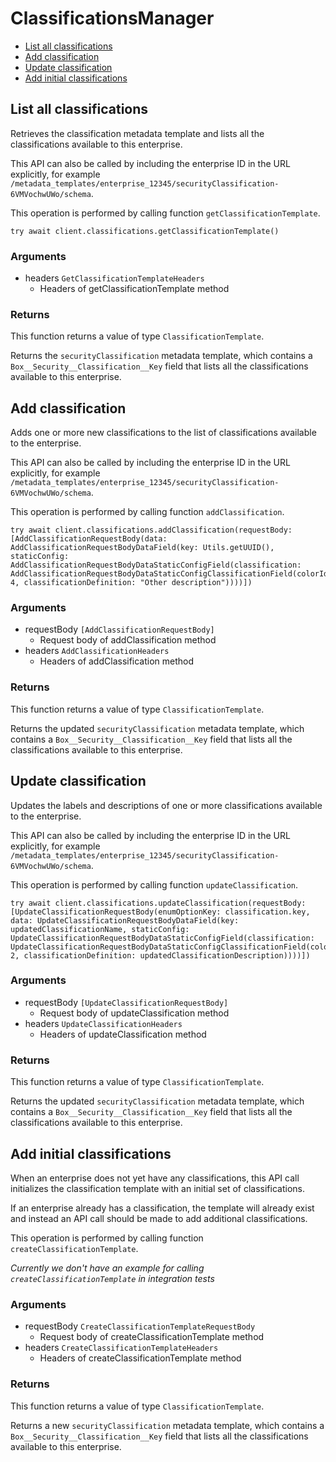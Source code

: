 # ClassificationsManager


- [List all classifications](#list-all-classifications)
- [Add classification](#add-classification)
- [Update classification](#update-classification)
- [Add initial classifications](#add-initial-classifications)

## List all classifications

Retrieves the classification metadata template and lists all the
classifications available to this enterprise.

This API can also be called by including the enterprise ID in the
URL explicitly, for example
`/metadata_templates/enterprise_12345/securityClassification-6VMVochwUWo/schema`.

This operation is performed by calling function `getClassificationTemplate`.



```
try await client.classifications.getClassificationTemplate()
```

### Arguments

- headers `GetClassificationTemplateHeaders`
  - Headers of getClassificationTemplate method


### Returns

This function returns a value of type `ClassificationTemplate`.

Returns the `securityClassification` metadata template, which contains
a `Box__Security__Classification__Key` field that lists all the
classifications available to this enterprise.


## Add classification

Adds one or more new classifications to the list of classifications
available to the enterprise.

This API can also be called by including the enterprise ID in the
URL explicitly, for example
`/metadata_templates/enterprise_12345/securityClassification-6VMVochwUWo/schema`.

This operation is performed by calling function `addClassification`.



```
try await client.classifications.addClassification(requestBody: [AddClassificationRequestBody(data: AddClassificationRequestBodyDataField(key: Utils.getUUID(), staticConfig: AddClassificationRequestBodyDataStaticConfigField(classification: AddClassificationRequestBodyDataStaticConfigClassificationField(colorId: 4, classificationDefinition: "Other description"))))])
```

### Arguments

- requestBody `[AddClassificationRequestBody]`
  - Request body of addClassification method
- headers `AddClassificationHeaders`
  - Headers of addClassification method


### Returns

This function returns a value of type `ClassificationTemplate`.

Returns the updated `securityClassification` metadata template, which
contains a `Box__Security__Classification__Key` field that lists all
the classifications available to this enterprise.


## Update classification

Updates the labels and descriptions of one or more classifications
available to the enterprise.

This API can also be called by including the enterprise ID in the
URL explicitly, for example
`/metadata_templates/enterprise_12345/securityClassification-6VMVochwUWo/schema`.

This operation is performed by calling function `updateClassification`.



```
try await client.classifications.updateClassification(requestBody: [UpdateClassificationRequestBody(enumOptionKey: classification.key, data: UpdateClassificationRequestBodyDataField(key: updatedClassificationName, staticConfig: UpdateClassificationRequestBodyDataStaticConfigField(classification: UpdateClassificationRequestBodyDataStaticConfigClassificationField(colorId: 2, classificationDefinition: updatedClassificationDescription))))])
```

### Arguments

- requestBody `[UpdateClassificationRequestBody]`
  - Request body of updateClassification method
- headers `UpdateClassificationHeaders`
  - Headers of updateClassification method


### Returns

This function returns a value of type `ClassificationTemplate`.

Returns the updated `securityClassification` metadata template, which
contains a `Box__Security__Classification__Key` field that lists all
the classifications available to this enterprise.


## Add initial classifications

When an enterprise does not yet have any classifications, this API call
initializes the classification template with an initial set of
classifications.

If an enterprise already has a classification, the template will already
exist and instead an API call should be made to add additional
classifications.

This operation is performed by calling function `createClassificationTemplate`.


*Currently we don't have an example for calling `createClassificationTemplate` in integration tests*

### Arguments

- requestBody `CreateClassificationTemplateRequestBody`
  - Request body of createClassificationTemplate method
- headers `CreateClassificationTemplateHeaders`
  - Headers of createClassificationTemplate method


### Returns

This function returns a value of type `ClassificationTemplate`.

Returns a new `securityClassification` metadata template, which
contains a `Box__Security__Classification__Key` field that lists all
the classifications available to this enterprise.


